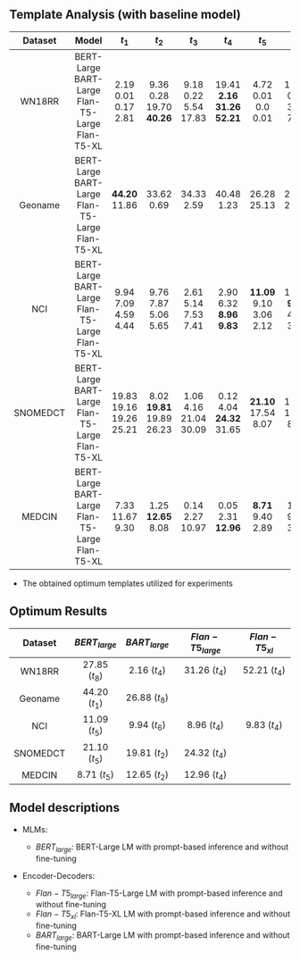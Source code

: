 

## Template Analysis (with baseline model)

| Dataset  |                          Model                          |              $t_1$               |                $t_2$                |              $t_3$              |                    $t_4$                    |               $t_5$               |               $t_6$                |            $t_7$             |                $t_8$                |
|:--------:|:-------------------------------------------------------:|:--------------------------------:|:-----------------------------------:|:-------------------------------:|:-------------------------------------------:|:---------------------------------:|:----------------------------------:|:----------------------------:|:-----------------------------------:|
|  WN18RR  | BERT-Large<br>BART-Large<br>Flan-T5-Large<br>Flan-T5-XL |   2.19<br>0.01<br>0.17<br>2.81   | 9.36<br>0.28<br>19.70<br>**40.26**  |  9.18<br>0.22<br>5.54<br>17.83  | 19.41<br>**2.16**<br>**31.26**<br>**52.21** |    4.72<br>0.01<br>0.0<br>0.01    |   19.34<br>0.03 <br>3.03<br>7.75   | 9.93<br>0.0<br>5.70<br>18.47 | **27.85**<br>0.19<br>26.80<br>18.85 |
| Geoname  | BERT-Large<br>BART-Large<br>Flan-T5-Large<br>Flan-T5-XL |    **44.20**<br>11.86<br><br>    |        33.62<br>0.69<br><br>        |      34.33<br>2.59<br><br>      |          40.48<br>1.23   <br><br>           |      26.28<br>25.13<br><br>       |       28.49<br>25.98<br><br>       |    12.02<br>8.41<br><br>     |     35.21<br>**26.88**<br><br>      |
|   NCI    | BERT-Large<br>BART-Large<br>Flan-T5-Large<br>Flan-T5-XL |   9.94<br>7.09<br>4.59<br>4.44   |    9.76<br>7.87<br>5.06<br>5.65     |  2.61<br>5.14<br>7.53<br>7.41   |    2.90<br>6.32 <br>**8.96**<br>**9.83**    | **11.09**<br>9.10<br>3.06<br>2.12 | 10.96 <br>**9.94**<br>4.25<br>3.29 | 1.12<br>7.24<br>5.48<br>3.87 |    1.36 <br>8.26<br>5.84<br>6.28    |
| SNOMEDCT | BERT-Large<br>BART-Large<br>Flan-T5-Large<br>Flan-T5-XL | 19.83<br>19.16<br>19.26<br>25.21 | 8.02<br>**19.81**<br>19.89<br>26.23 | 1.06<br>4.16 <br>21.04<br>30.09 |     0.12<br>4.04<br>**24.32**<br>31.65      |  **21.10**<br>17.54<br>8.07<br>   |     12.76<br>17.89<br>8.90<br>     |  0.45<br>10.06<br>11.54<br>  |      0.04<br>9.43<br>12.92<br>      |
|  MEDCIN  | BERT-Large<br>BART-Large<br>Flan-T5-Large<br>Flan-T5-XL |    7.33<br>11.67<br>9.30<br>     |    1.25<br>**12.65**<br>8.08<br>    |    0.14<br>2.27<br>10.97<br>    |        0.05<br>2.31<br>**12.96**<br>        |   **8.71**<br>9.40<br>2.89<br>    |      1.19<br>9.22<br>3.59<br>      |   0.08<br>5.47<br>6.71<br>   |      0.01<br>4.82<br>6.78<br>       |

* The obtained optimum templates utilized for experiments

## Optimum Results

| Dataset  | $BERT_{large}$  | $BART_{large}$ | $Flan-T5_{large}$ |  $Flan-T5_{xl}$  |
|:--------:|:---------------:|:--------------:|:-----------------:|:----------------:|
|  WN18RR  | 27.85 $(t_8)$   |  2.16 $(t_4)$  |   31.26 $(t_4)$   |  52.21 $(t_4)$   |
| Geoname  |  44.20 $(t_1)$  | 26.88 $(t_8)$  |                   |                  |
|   NCI    |  11.09 $(t_5)$  |  9.94 $(t_6)$  |   8.96  $(t_4)$   |   9.83 $(t_4)$   |
| SNOMEDCT |  21.10 $(t_5)$  | 19.81 $(t_2)$  |   24.32 $(t_4)$   |                  | 
|  MEDCIN  |  8.71 $(t_5)$   | 12.65 $(t_2)$  |   12.96 $(t_4)$   |                  |


## Model descriptions

- MLMs:
  * $BERT_{large}$: BERT-Large LM with prompt-based inference and without fine-tuning

- Encoder-Decoders:
  * $Flan-T5_{large}$: Flan-T5-Large LM with prompt-based inference and without fine-tuning
  * $Flan-T5_{xl}$: Flan-T5-XL LM with prompt-based inference and without fine-tuning
  * $BART_{large}$: BART-Large LM with prompt-based inference and without fine-tuning
